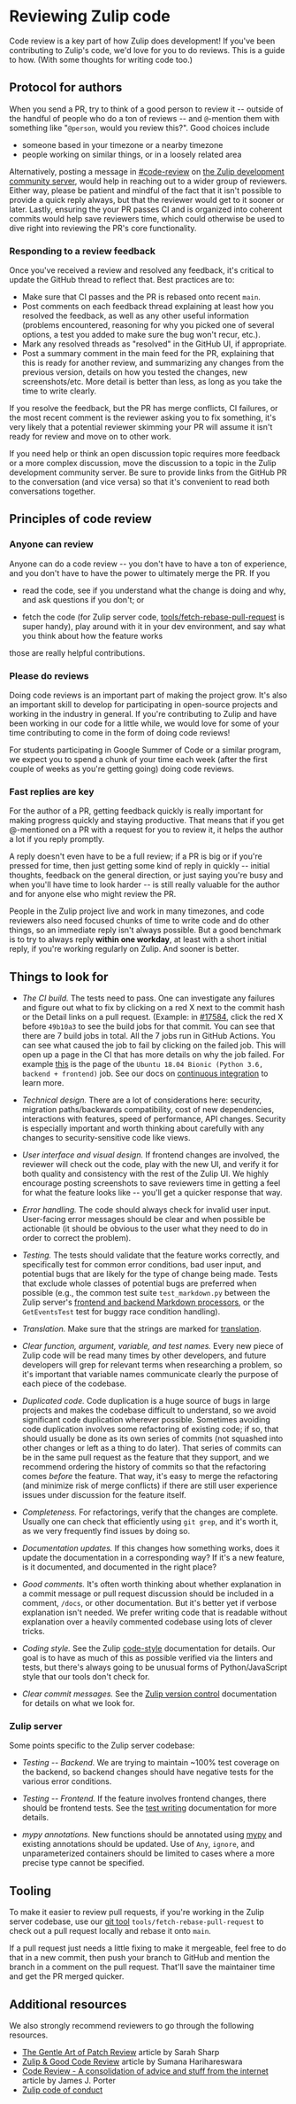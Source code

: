# Reviewing Zulip code

Code review is a key part of how Zulip does development! If you've
been contributing to Zulip's code, we'd love for you to do reviews.
This is a guide to how. (With some thoughts for writing code too.)

## Protocol for authors

When you send a PR, try to think of a good person to review it --
outside of the handful of people who do a ton of reviews -- and
`@`-mention them with something like "`@person`, would you review
this?". Good choices include

- someone based in your timezone or a nearby timezone
- people working on similar things, or in a loosely related area

Alternatively, posting a message in
[#code-review](https://chat.zulip.org/#narrow/stream/91-code-review) on [the Zulip
development community server](https://zulip.com/developer-community/), would
help in reaching out to a wider group of reviewers. Either way, please be
patient and mindful of the fact that it isn't possible to provide a
quick reply always, but that the reviewer would get to it sooner or later.
Lastly, ensuring the your PR passes CI and is organized into coherent
commits would help save reviewers time, which could otherwise be used
to dive right into reviewing the PR's core functionality.

### Responding to a review feedback

Once you've received a review and resolved any feedback, it's critical
to update the GitHub thread to reflect that. Best practices are to:

- Make sure that CI passes and the PR is rebased onto recent `main`.
- Post comments on each feedback thread explaining at least how you
  resolved the feedback, as well as any other useful information
  (problems encountered, reasoning for why you picked one of several
  options, a test you added to make sure the bug won't recur, etc.).
- Mark any resolved threads as "resolved" in the GitHub UI, if
  appropriate.
- Post a summary comment in the main feed for the PR, explaining that
  this is ready for another review, and summarizing any changes from
  the previous version, details on how you tested the changes, new
  screenshots/etc. More detail is better than less, as long as you
  take the time to write clearly.

If you resolve the feedback, but the PR has merge conflicts, CI
failures, or the most recent comment is the reviewer asking you to fix
something, it's very likely that a potential reviewer skimming your PR
will assume it isn't ready for review and move on to other work.

If you need help or think an open discussion topic requires more
feedback or a more complex discussion, move the discussion to a topic
in the Zulip development community server. Be sure to provide links
from the GitHub PR to the conversation (and vice versa) so that it's
convenient to read both conversations together.

## Principles of code review

### Anyone can review

Anyone can do a code review -- you don't have to have a ton of
experience, and you don't have to have the power to ultimately merge
the PR. If you

- read the code, see if you understand what the change is
  doing and why, and ask questions if you don't; or

- fetch the code (for Zulip server code,
  [tools/fetch-rebase-pull-request][git tool] is super handy), play around
  with it in your dev environment, and say what you think about how
  the feature works

those are really helpful contributions.

### Please do reviews

Doing code reviews is an important part of making the project grow.
It's also an important skill to develop for participating in
open-source projects and working in the industry in general. If
you're contributing to Zulip and have been working in our code for a
little while, we would love for some of your time contributing to come
in the form of doing code reviews!

For students participating in Google Summer of Code or a similar
program, we expect you to spend a chunk of your time each week (after
the first couple of weeks as you're getting going) doing code reviews.

### Fast replies are key

For the author of a PR, getting feedback quickly is really important
for making progress quickly and staying productive. That means that
if you get @-mentioned on a PR with a request for you to review it,
it helps the author a lot if you reply promptly.

A reply doesn't even have to be a full review; if a PR is big or if
you're pressed for time, then just getting some kind of reply in
quickly -- initial thoughts, feedback on the general direction, or
just saying you're busy and when you'll have time to look harder -- is
still really valuable for the author and for anyone else who might
review the PR.

People in the Zulip project live and work in many timezones, and code
reviewers also need focused chunks of time to write code and do other
things, so an immediate reply isn't always possible. But a good
benchmark is to try to always reply **within one workday**, at least
with a short initial reply, if you're working regularly on Zulip. And
sooner is better.

## Things to look for

- _The CI build._ The tests need to pass. One can investigate
  any failures and figure out what to fix by clicking on a red X next
  to the commit hash or the Detail links on a pull request. (Example:
  in [#17584](https://github.com/zulip/zulip/pull/17584),
  click the red X before `49b10a3` to see the build jobs
  for that commit. You can see that there are 7 build jobs in total.
  All the 7 jobs run in GitHub Actions. You can see what caused
  the job to fail by clicking on the failed job. This will open
  up a page in the CI that has more details on why the job failed.
  For example [this](https://github.com/zulip/zulip/runs/2092955762)
  is the page of the `Ubuntu 18.04 Bionic (Python 3.6, backend + frontend)` job.
  See our docs on [continuous integration](../testing/continuous-integration.md)
  to learn more.

- _Technical design._ There are a lot of considerations here:
  security, migration paths/backwards compatibility, cost of new
  dependencies, interactions with features, speed of performance, API
  changes. Security is especially important and worth thinking about
  carefully with any changes to security-sensitive code like views.

- _User interface and visual design._ If frontend changes are
  involved, the reviewer will check out the code, play with the new
  UI, and verify it for both quality and consistency with the rest of
  the Zulip UI. We highly encourage posting screenshots to save
  reviewers time in getting a feel for what the feature looks like --
  you'll get a quicker response that way.

- _Error handling._ The code should always check for invalid user
  input. User-facing error messages should be clear and when possible
  be actionable (it should be obvious to the user what they need to do
  in order to correct the problem).

- _Testing._ The tests should validate that the feature works
  correctly, and specifically test for common error conditions, bad
  user input, and potential bugs that are likely for the type of
  change being made. Tests that exclude whole classes of potential
  bugs are preferred when possible (e.g., the common test suite
  `test_markdown.py` between the Zulip server's [frontend and backend
  Markdown processors](../subsystems/markdown.md), or the `GetEventsTest` test for
  buggy race condition handling).

- _Translation._ Make sure that the strings are marked for
  [translation].

- _Clear function, argument, variable, and test names._ Every new
  piece of Zulip code will be read many times by other developers, and
  future developers will grep for relevant terms when researching a
  problem, so it's important that variable names communicate clearly
  the purpose of each piece of the codebase.

- _Duplicated code._ Code duplication is a huge source of bugs in
  large projects and makes the codebase difficult to understand, so we
  avoid significant code duplication wherever possible. Sometimes
  avoiding code duplication involves some refactoring of existing
  code; if so, that should usually be done as its own series of
  commits (not squashed into other changes or left as a thing to do
  later). That series of commits can be in the same pull request as
  the feature that they support, and we recommend ordering the history
  of commits so that the refactoring comes _before_ the feature. That
  way, it's easy to merge the refactoring (and minimize risk of merge
  conflicts) if there are still user experience issues under
  discussion for the feature itself.

- _Completeness._ For refactorings, verify that the changes are
  complete. Usually one can check that efficiently using `git grep`,
  and it's worth it, as we very frequently find issues by doing so.

- _Documentation updates._ If this changes how something works, does it
  update the documentation in a corresponding way? If it's a new
  feature, is it documented, and documented in the right place?

- _Good comments._ It's often worth thinking about whether explanation
  in a commit message or pull request discussion should be included in
  a comment, `/docs`, or other documentation. But it's better yet if
  verbose explanation isn't needed. We prefer writing code that is
  readable without explanation over a heavily commented codebase using
  lots of clever tricks.

- _Coding style._ See the Zulip [code-style] documentation for
  details. Our goal is to have as much of this as possible verified
  via the linters and tests, but there's always going to be unusual
  forms of Python/JavaScript style that our tools don't check for.

- _Clear commit messages._ See the [Zulip version
  control][commit-messages] documentation for details on what we look
  for.

### Zulip server

Some points specific to the Zulip server codebase:

- _Testing -- Backend._ We are trying to maintain ~100% test coverage
  on the backend, so backend changes should have negative tests for
  the various error conditions.

- _Testing -- Frontend._ If the feature involves frontend changes,
  there should be frontend tests. See the [test
  writing][test-writing] documentation for more details.

- _mypy annotations._ New functions should be annotated using [mypy]
  and existing annotations should be updated. Use of `Any`, `ignore`,
  and unparameterized containers should be limited to cases where a
  more precise type cannot be specified.

## Tooling

To make it easier to review pull requests, if you're working in the
Zulip server codebase, use our [git tool]
`tools/fetch-rebase-pull-request` to check out a pull request locally
and rebase it onto `main`.

If a pull request just needs a little fixing to make it mergeable,
feel free to do that in a new commit, then push your branch to GitHub
and mention the branch in a comment on the pull request. That'll save
the maintainer time and get the PR merged quicker.

## Additional resources

We also strongly recommend reviewers to go through the following resources.

- [The Gentle Art of Patch Review](https://sage.thesharps.us/2014/09/01/the-gentle-art-of-patch-review/)
  article by Sarah Sharp
- [Zulip & Good Code Review](https://www.harihareswara.net/sumana/2016/05/17/0)
  article by Sumana Harihareswara
- [Code Review - A consolidation of advice and stuff from the
  internet](https://gist.github.com/porterjamesj/002fb27dd70df003646df46f15e898de)
  article by James J. Porter
- [Zulip code of conduct](../code-of-conduct.md)

[code-style]: ../contributing/code-style.md
[commit-messages]: ../contributing/version-control.html#commit-messages
[test-writing]: ../testing/testing.md
[mypy]: ../testing/mypy.md
[git tool]: ../git/zulip-tools.html#fetch-a-pull-request-and-rebase
[translation]: ../translating/translating.md
